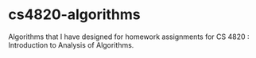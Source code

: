 # cs4820-algorithms
Algorithms that I have designed for homework assignments for CS 4820 : Introduction to Analysis of Algorithms.

